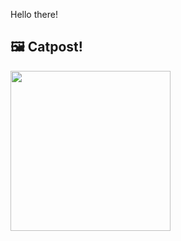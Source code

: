 Hello there!



## 🖼️ Catpost!

<sub>
    <img src="https://cdn2.thecatapi.com/images/sLD7-g5Kn.jpg" height="256">
</sub>

